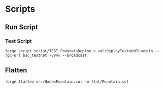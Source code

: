 # Scripts

## Run Script

### Test Script

`forge script script/TEST_FountainDeploy.s.sol:DeployTestnetFountain --rpc-url bsc_testnet -vvvv --broadcast`

## Flatten

`forge flatten src/HadesFountain.sol -o flat/Fountain.sol`
